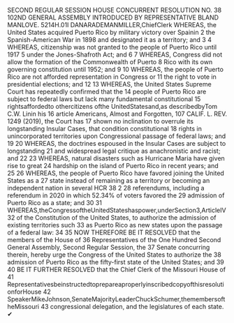 SECOND REGULAR SESSION
HOUSE CONCURRENT
RESOLUTION NO. 38
102ND GENERAL ASSEMBLY
INTRODUCED BY REPRESENTATIVE BLAND MANLOVE.
5214H.01I DANARADEMANMILLER,ChiefClerk
WHEREAS, the United States acquired Puerto Rico by military victory over Spainin
2 the Spanish-American War in 1898 and designated it as a territory; and
3
4 WHEREAS, citizenship was not granted to the people of Puerto Rico until 1917
5 under the Jones-Shafroth Act; and
6
7 WHEREAS, Congress did not allow the formation of the Commonwealth of Puerto
8 Rico with its own governing constitution until 1952; and
9
10 WHEREAS, the people of Puerto Rico are not afforded representation in Congress or
11 the right to vote in presidential elections; and
12
13 WHEREAS, the United States Supreme Court has repeatedly confirmed that the
14 people of Puerto Rico are subject to federal laws but lack many fundamental constitutional
15 rightsaffordedto othercitizens ofthe UnitedStatesand,as describedbyTom C.W. Linin his
16 article Americans, Almost and Forgotten, 107 CALIF. L. REV. 1249 (2019), the Court has
17 shown no inclination to overrule its longstanding Insular Cases, that condition constitutional
18 rights in unincorporated territories upon Congressional passage of federal laws; and
19
20 WHEREAS, the doctrines espoused in the Insular Cases are subject to longstanding
21 and widespread legal critique as anachronistic and racist; and
22
23 WHEREAS, natural disasters such as Hurricane Maria have given rise to great
24 hardship on the island of Puerto Rico in recent years; and
25
26 WHEREAS, the people of Puerto Rico have favored joining the United States as a
27 state instead of remaining as a territory or becoming an independent nation in several
HCR 38 2
28 referendums, including a referendum in 2020 in which 52.34% of voters favored the
29 admission of Puerto Rico as a state; and
30
31 WHEREAS,theCongressoftheUnitedStateshaspower,underSection3,ArticleIV
32 of the Constitution of the United States, to authorize the admission of existing territories such
33 as Puerto Rico as new states upon the passage of a federal law:
34
35 NOW THEREFORE BE IT RESOLVED that the members of the House of
36 Representatives of the One Hundred Second General Assembly, Second Regular Session, the
37 Senate concurring therein, hereby urge the Congress of the United States to authorize the
38 admission of Puerto Rico as the fifty-first state of the United States; and
39
40 BE IT FURTHER RESOLVED that the Chief Clerk of the Missouri House of
41 RepresentativesbeinstructedtoprepareaproperlyinscribedcopyofthisresolutionforHouse
42 SpeakerMikeJohnson,SenateMajorityLeaderChuckSchumer,themembersoftheMissouri
43 congressional delegation, and the legislatures of each state.
✔